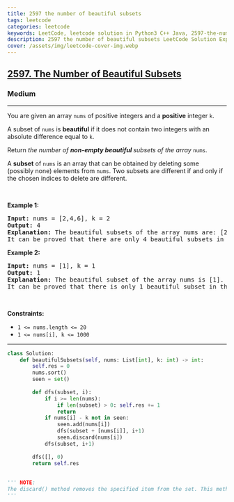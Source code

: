 ```yaml
---
title: 2597 the number of beautiful subsets
tags: leetcode
categories: leetcode
keywords: LeetCode, leetcode solution in Python3 C++ Java, 2597-the-number-of-beautiful-subsets solution
description: 2597 the number of beautiful subsets LeetCode Solution Explained
cover: /assets/img/leetcode-cover-img.webp
---
```



<h2><a href="https://leetcode.com/problems/the-number-of-beautiful-subsets/">2597. The Number of Beautiful Subsets</a></h2><h3>Medium</h3><hr><div><p>You are given an array <code>nums</code> of positive integers and a <strong>positive</strong> integer <code>k</code>.</p>

<p>A subset of <code>nums</code> is <strong>beautiful</strong> if it does not contain two integers with an absolute difference equal to <code>k</code>.</p>

<p>Return <em>the number of <strong>non-empty beautiful </strong>subsets of the array</em> <code>nums</code>.</p>

<p>A <strong>subset</strong> of <code>nums</code> is an array that can be obtained by deleting some (possibly none) elements from <code>nums</code>. Two subsets are different if and only if the chosen indices to delete are different.</p>

<p>&nbsp;</p>
<p><strong class="example">Example 1:</strong></p>

<pre><strong>Input:</strong> nums = [2,4,6], k = 2
<strong>Output:</strong> 4
<strong>Explanation:</strong> The beautiful subsets of the array nums are: [2], [4], [6], [2, 6].
It can be proved that there are only 4 beautiful subsets in the array [2,4,6].
</pre>

<p><strong class="example">Example 2:</strong></p>

<pre><strong>Input:</strong> nums = [1], k = 1
<strong>Output:</strong> 1
<strong>Explanation:</strong> The beautiful subset of the array nums is [1].
It can be proved that there is only 1 beautiful subset in the array [1].
</pre>

<p>&nbsp;</p>
<p><strong>Constraints:</strong></p>

<ul>
	<li><code>1 &lt;= nums.length &lt;= 20</code></li>
	<li><code>1 &lt;= nums[i], k &lt;= 1000</code></li>
</ul>
</div>

---




```python
class Solution:
    def beautifulSubsets(self, nums: List[int], k: int) -> int:
        self.res = 0
        nums.sort()
        seen = set()
        
        def dfs(subset, i):
            if i >= len(nums):
                if len(subset) > 0: self.res += 1
                return 
            if nums[i] - k not in seen:
                seen.add(nums[i])
                dfs(subset + [nums[i]], i+1)
                seen.discard(nums[i])
            dfs(subset, i+1)
        
        dfs([], 0)
        return self.res
    
    
''' NOTE:
The discard() method removes the specified item from the set. This method is different from the remove() method, because the remove() method will raise an error if the specified item does not exist, and the discard() method will not.
'''
```
